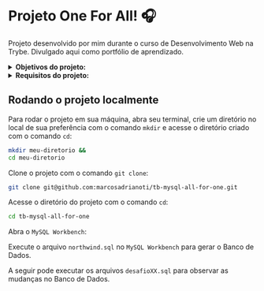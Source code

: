 # Projeto One For All! :headphones:
Projeto desenvolvido por mim durante o curso de Desenvolvimento Web na Trybe. Divulgado aqui como portfólio de aprendizado.

<details>
<summary><strong>Objetivos do projeto:</strong></summary>

  * Você receberá planilhas não normalizadas que deverão ser normalizadas e populadas em um banco de dados para que você possa executar queries com o intuito de encontrar as informações solicitadas.
  * Verificar se eu era capaz de:
    * Normalizar planilhas.
    * Gerar um banco de dados.
    * Escrever queries para SQL.
</details>
<details>
<summary><strong> Requisitos do projeto:</strong></summary>

  * Normalize as tabelas para a 3ª Forma Normal
  * Exibe as estatísticas musicais
  * Exibe o histórico de reprodução para cada pessoa usuária
  * Exibe a condição da pessoa usuária se está ativa ou inativa
  * Exibe top 2 hits mais tocados no momento.
  * Exibe o relatório de faturamento da empresa
  * Exibe uma relação de todos os álbuns produzidos por cada artista
  * Exibe uma relação de álbuns produzidos pela artista Elis Regina
  * Exibe a quantidade de músicas no histórico de Barbara Liskov
  * Requisitos Bônus:
    * Normalize a tabela de canções favoritas para a 3ª Forma Normal
    * Exibe o top 3 de álbuns com mais músicas favoritadas
    * Exibe o ranking de pessoas artistas
    * Exibe a relação de pessoas usuárias e favoritadas por faixa etária
</details>
  
## Rodando o projeto localmente

Para rodar o projeto em sua máquina, abra seu terminal, crie um diretório no local de sua preferência com o comando `mkdir` e acesse o diretório criado com o comando `cd`:

```bash
mkdir meu-diretorio &&
cd meu-diretorio
```

Clone o projeto com o comando `git clone`:

```bash
git clone git@github.com:marcosadrianoti/tb-mysql-all-for-one.git
```

Acesse o diretório do projeto com o comando `cd`:

```bash
cd tb-mysql-all-for-one
```

Abra o `MySQL Workbench`:

Execute o arquivo `northwind.sql` no `MySQL Workbench` para gerar o Banco de Dados.

A seguir pode executar os arquivos `desafioXX.sql` para observar as mudanças no Banco de Dados.
